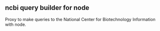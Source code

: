 ## ncbi query builder for node

Proxy to make queries to the National Center for Biotechnology Information with node.
